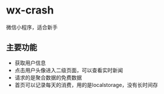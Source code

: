 # wx-crash
微信小程序，适合新手

## 主要功能
+ 获取用户信息
+ 点击用户头像进入二级页面，可以查看实时新闻
+ 请求的是聚合数据的免费数据
+ 首页可以记录每天的消费，用的是localstorage，没有长时间存